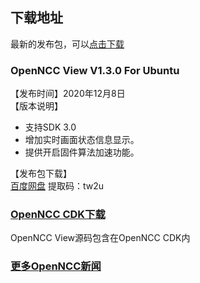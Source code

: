 ## 下载地址

最新的发布包，可以[点击下载](https://gitee.com/eyecloud/openncc/releases)  


### OpenNCC View V1.3.0 For Ubuntu

【发布时间】2020年12月8日  
【版本说明】  
* 支持SDK 3.0
* 增加实时画面状态信息显示。  
* 提供开启固件算法加速功能。  

【发布包下载】  
  [百度网盘](https://pan.baidu.com/s/1MTR6JbxWaZ3GuJbqeOFEuA)   提取码：tw2u  

### [OpenNCC CDK下载](https://gitee.com/eyecloud/openncc)
OpenNCC View源码包含在OpenNCC CDK内

### [更多OpenNCC新闻](http://www.eyecloud.tech)
